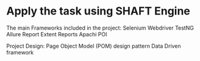 # Apply the task using SHAFT Engine 

The main Frameworks included in the project:
Selenium Webdriver
TestNG
Allure Report
Extent Reports
Apachi POI

Project Design:
Page Object Model (POM) design pattern
Data Driven framework

